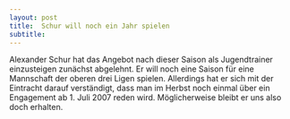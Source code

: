 ```yaml
---
layout: post
title:  Schur will noch ein Jahr spielen
subtitle:  
---
```


Alexander Schur hat das Angebot nach dieser Saison als Jugendtrainer einzusteigen zunächst abgelehnt. Er will noch eine Saison für eine Mannschaft der oberen drei Ligen spielen. Allerdings hat er sich mit der Eintracht darauf verständigt, dass man im Herbst noch einmal über ein Engagement ab 1. Juli 2007 reden wird. Möglicherweise bleibt er uns also doch erhalten.


